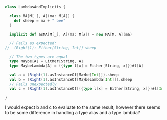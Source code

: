 ```scala
class LambdasAndImplicits {

  class MA[M[_], A](ma: M[A]) {
    def sheep = ma + " bee"
  }

  implicit def asMA[M[_], A](ma: M[A]) = new MA[M, A](ma)

  // Fails as expected:
//  (Right(1): Either[String, Int]).sheep

  // The two types are equal
  type Maybe[A] = Either[String, A]
  type MaybeLambda[A] = ({type l[x] = Either[String, x]})#l[A]

  val a = (Right(1).asInstanceOf[Maybe[Int]]).sheep
  val b = (Right(1).asInstanceOf[MaybeLambda[Int]]).sheep
  // Fails unexpectedly
  val c = (Right(1).asInstanceOf[({type l[x] = Either[String, x]})#l[Int]]).sheep

}
```

I would expect b and c to evaluate to the same result, however there seems to be some difference in handling a type alias and a type lambda?
